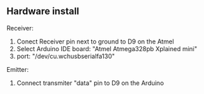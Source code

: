 Hardware install
--------------------

Receiver:
1. Conect Receiver pin next to ground to D9 on the Atmel 
2. Select Arduino IDE board: "Atmel Atmega328pb Xplained mini"
3. port: "/dev/cu.wchusbserialfa130"


Emitter:
1. Connect transmiter "data" pin to D9 on the Arduino

